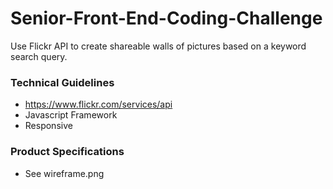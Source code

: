 # Senior-Front-End-Coding-Challenge

Use Flickr API to create shareable walls of pictures based on a keyword search query.

### Technical Guidelines
* https://www.flickr.com/services/api
* Javascript Framework
* Responsive

### Product Specifications
* See wireframe.png
